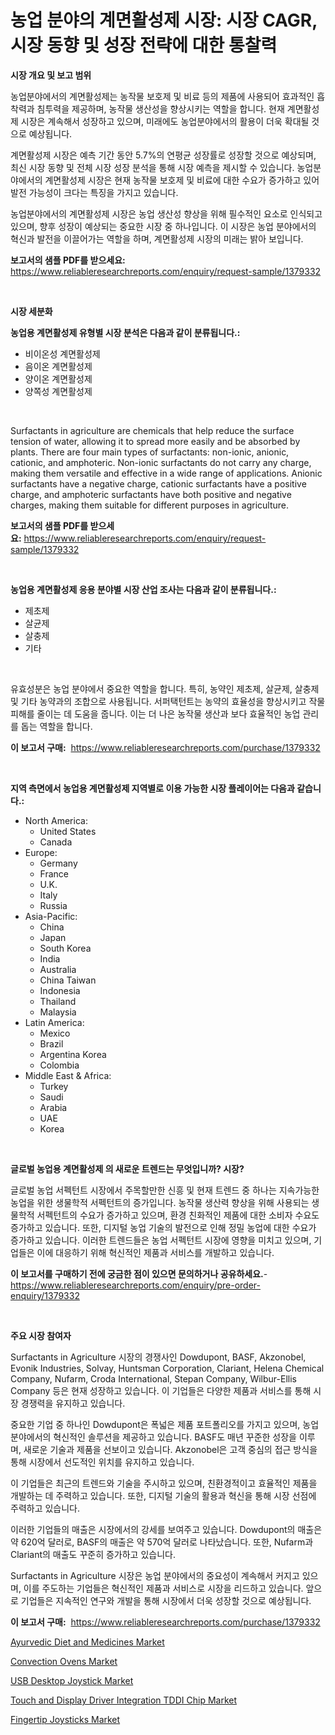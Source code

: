 <p><h1>농업 분야의 계면활성제 시장: 시장 CAGR, 시장 동향 및 성장 전략에 대한 통찰력</h1></p><p><strong>시장 개요 및 보고 범위</strong></p>
<p><p>농업분야에서의 계면활성제는 농작물 보호제 및 비료 등의 제품에 사용되어 효과적인 흡착력과 침투력을 제공하며, 농작물 생산성을 향상시키는 역할을 합니다. 현재 계면활성제 시장은 계속해서 성장하고 있으며, 미래에도 농업분야에서의 활용이 더욱 확대될 것으로 예상됩니다.</p><p>계면활성제 시장은 예측 기간 동안 5.7%의 연평균 성장률로 성장할 것으로 예상되며, 최신 시장 동향 및 전체 시장 성장 분석을 통해 시장 예측을 제시할 수 있습니다. 농업분야에서의 계면활성제 시장은 현재 농작물 보호제 및 비료에 대한 수요가 증가하고 있어 발전 가능성이 크다는 특징을 가지고 있습니다.</p><p>농업분야에서의 계면활성제 시장은 농업 생산성 향상을 위해 필수적인 요소로 인식되고 있으며, 향후 성장이 예상되는 중요한 시장 중 하나입니다. 이 시장은 농업 분야에서의 혁신과 발전을 이끌어가는 역할을 하며, 계면활성제 시장의 미래는 밝아 보입니다.</p></p>
<p><strong>보고서의 샘플 PDF를 받으세요:</strong> <a href="https://www.reliableresearchreports.com/enquiry/request-sample/1379332">https://www.reliableresearchreports.com/enquiry/request-sample/1379332</a></p>
<p>&nbsp;</p>
<p><strong>시장 세분화</strong></p>
<p><strong>농업용 계면활성제 유형별 시장 분석은 다음과 같이 분류됩니다.:</strong></p>
<p><ul><li>비이온성 계면활성제</li><li>음이온 계면활성제</li><li>양이온 계면활성제</li><li>양쪽성 계면활성제</li></ul></p>
<p>&nbsp;</p>
<p><p>Surfactants in agriculture are chemicals that help reduce the surface tension of water, allowing it to spread more easily and be absorbed by plants. There are four main types of surfactants: non-ionic, anionic, cationic, and amphoteric. Non-ionic surfactants do not carry any charge, making them versatile and effective in a wide range of applications. Anionic surfactants have a negative charge, cationic surfactants have a positive charge, and amphoteric surfactants have both positive and negative charges, making them suitable for different purposes in agriculture.</p></p>
<p><strong>보고서의 샘플 PDF를 받으세요:</strong>&nbsp;<a href="https://www.reliableresearchreports.com/enquiry/request-sample/1379332">https://www.reliableresearchreports.com/enquiry/request-sample/1379332</a></p>
<p>&nbsp;</p>
<p><strong> 농업용 계면활성제 응용 분야별 시장 산업 조사는 다음과 같이 분류됩니다.:</strong></p>
<p><ul><li>제초제</li><li>살균제</li><li>살충제</li><li>기타</li></ul></p>
<p>&nbsp;</p>
<p><p>유효성분은 농업 분야에서 중요한 역할을 합니다. 특히, 농약인 제초제, 살균제, 살충제 및 기타 농약과의 조합으로 사용됩니다. 서퍼택턴트는 농약의 효율성을 향상시키고 작물 피해를 줄이는 데 도움을 줍니다. 이는 더 나은 농작물 생산과 보다 효율적인 농업 관리를 돕는 역할을 합니다.</p></p>
<p><strong>이 보고서 구매:</strong>&nbsp; <a href="https://www.reliableresearchreports.com/purchase/1379332">https://www.reliableresearchreports.com/purchase/1379332</a></p>
<p>&nbsp;</p>
<p><strong>지역 측면에서 농업용 계면활성제 지역별로 이용 가능한 시장 플레이어는 다음과 같습니다.:</strong></p>
<p><ul>
    <li>
        North America:
        <ul>
            <li>United States</li>
            <li>Canada</li>
        </ul>
    </li>
    <li>
        Europe:
        <ul>
            <li>Germany</li>
            <li>France</li>
            <li>U.K.</li>
            <li>Italy</li>
            <li>Russia</li>
        </ul>
    </li>
    <li>
        Asia-Pacific:
        <ul>
            <li>China</li>
            <li>Japan</li>
            <li>South Korea</li>
            <li>India</li>
            <li>Australia</li>
            <li>China Taiwan</li>
            <li>Indonesia</li>
            <li>Thailand</li>
            <li>Malaysia</li>
        </ul>
    </li>
    <li>
        Latin America:
        <ul>
            <li>Mexico</li>
            <li>Brazil</li>
            <li>Argentina Korea</li>
            <li>Colombia</li>
        </ul>
    </li>
    <li>
        Middle East & Africa:
        <ul>
            <li>Turkey</li>
            <li>Saudi</li>
            <li>Arabia</li>
            <li>UAE</li>
            <li>Korea</li>
        </ul>
    </li>
    </ul></p>
<p>&nbsp;</p>
<p><strong>글로벌 농업용 계면활성제 의 새로운 트렌드는 무엇입니까? 시장?</strong></p>
<p><p>글로벌 농업 서펙턴트 시장에서 주목할만한 신흥 및 현재 트렌드 중 하나는 지속가능한 농업을 위한 생물학적 서펙턴트의 증가입니다. 농작물 생산력 향상을 위해 사용되는 생물학적 서펙턴트의 수요가 증가하고 있으며, 환경 친화적인 제품에 대한 소비자 수요도 증가하고 있습니다. 또한, 디지털 농업 기술의 발전으로 인해 정밀 농업에 대한 수요가 증가하고 있습니다. 이러한 트렌드들은 농업 서펙턴트 시장에 영향을 미치고 있으며, 기업들은 이에 대응하기 위해 혁신적인 제품과 서비스를 개발하고 있습니다.</p></p>
<p><strong>이 보고서를 구매하기 전에 궁금한 점이 있으면 문의하거나 공유하세요.</strong>- <a href="https://www.reliableresearchreports.com/enquiry/pre-order-enquiry/1379332">https://www.reliableresearchreports.com/enquiry/pre-order-enquiry/1379332</a></p>
<p>&nbsp;</p>
<p><strong>주요 시장 참여자</strong></p>
<p><p>Surfactants in Agriculture 시장의 경쟁사인 Dowdupont, BASF, Akzonobel, Evonik Industries, Solvay, Huntsman Corporation, Clariant, Helena Chemical Company, Nufarm, Croda International, Stepan Company, Wilbur-Ellis Company 등은 현재 성장하고 있습니다. 이 기업들은 다양한 제품과 서비스를 통해 시장 경쟁력을 유지하고 있습니다.</p><p>중요한 기업 중 하나인 Dowdupont은 폭넓은 제품 포트폴리오를 가지고 있으며, 농업 분야에서의 혁신적인 솔루션을 제공하고 있습니다. BASF도 매년 꾸준한 성장을 이루며, 새로운 기술과 제품을 선보이고 있습니다. Akzonobel은 고객 중심의 접근 방식을 통해 시장에서 선도적인 위치를 유지하고 있습니다.</p><p>이 기업들은 최근의 트렌드와 기술을 주시하고 있으며, 친환경적이고 효율적인 제품을 개발하는 데 주력하고 있습니다. 또한, 디지털 기술의 활용과 혁신을 통해 시장 선점에 주력하고 있습니다.</p><p>이러한 기업들의 매출은 시장에서의 강세를 보여주고 있습니다. Dowdupont의 매출은 약 620억 달러로, BASF의 매출은 약 570억 달러로 나타났습니다. 또한, Nufarm과 Clariant의 매출도 꾸준히 증가하고 있습니다.</p><p>Surfactants in Agriculture 시장은 농업 분야에서의 중요성이 계속해서 커지고 있으며, 이를 주도하는 기업들은 혁신적인 제품과 서비스로 시장을 리드하고 있습니다. 앞으로 기업들은 지속적인 연구와 개발을 통해 시장에서 더욱 성장할 것으로 예상됩니다.</p></p>
<p><strong>이 보고서 구매:</strong>&nbsp;&nbsp;<a href="https://www.reliableresearchreports.com/purchase/1379332">https://www.reliableresearchreports.com/purchase/1379332</a></p>
<p><p><a href="https://github.com/mabutironaldo/Market-Research-Report-List-3/blob/main/ayurvedic-diet-and-medicines-market.md">Ayurvedic Diet and Medicines Market</a></p><p><a href="https://issuu.com/reportprime-2/docs/convection-ovens-market-size-2030.pptx">Convection Ovens Market</a></p><p><a href="https://view.publitas.com/reportprime-1/usb-desktop-joystick-market-size-growing-and-forecasted-for-period-from-2024-2031-and-provides-complete-market-analysis-of-this-market/">USB Desktop Joystick Market</a></p><p><a href="https://woozy-pyroraptor-a1f.notion.site/Touch-and-Display-Driver-Integration-TDDI-Chip-Market-with-the-goal-of-estimating-the-market-size-an-f1eb3abb3c40409080651d81cbf77c96">Touch and Display Driver Integration TDDI Chip Market</a></p><p><a href="https://view.publitas.com/reportprime-1/fingertip-joysticks-market-size-share-trends-analysis-report-by-application-regional-outlook-competitive-strategies-and-segment-forecasts-2024-2031/">Fingertip Joysticks Market</a></p></p>

